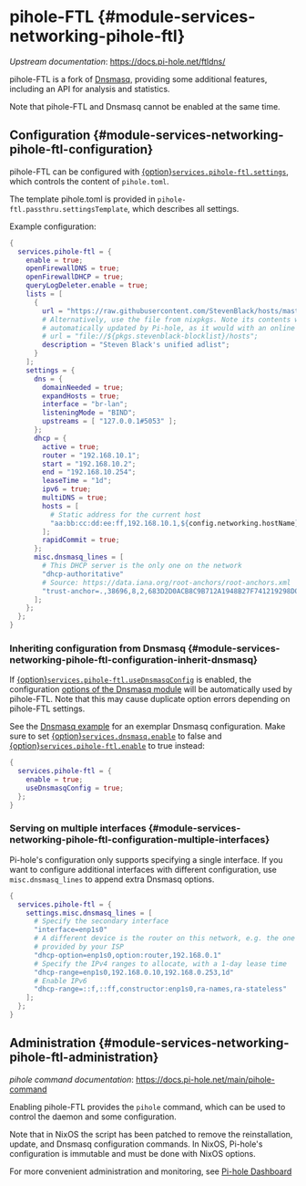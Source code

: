 # pihole-FTL {#module-services-networking-pihole-ftl}

*Upstream documentation*: <https://docs.pi-hole.net/ftldns/>

pihole-FTL is a fork of [Dnsmasq](index.html#module-services-networking-dnsmasq),
providing some additional features, including an API for analysis and
statistics.

Note that pihole-FTL and Dnsmasq cannot be enabled at
the same time.

## Configuration {#module-services-networking-pihole-ftl-configuration}

pihole-FTL can be configured with [{option}`services.pihole-ftl.settings`](options.html#opt-services.pihole-ftl.settings), which controls the content of `pihole.toml`.

The template pihole.toml is provided in `pihole-ftl.passthru.settingsTemplate`,
which describes all settings.

Example configuration:

```nix
{
  services.pihole-ftl = {
    enable = true;
    openFirewallDNS = true;
    openFirewallDHCP = true;
    queryLogDeleter.enable = true;
    lists = [
      {
        url = "https://raw.githubusercontent.com/StevenBlack/hosts/master/hosts";
        # Alternatively, use the file from nixpkgs. Note its contents won't be
        # automatically updated by Pi-hole, as it would with an online URL.
        # url = "file://${pkgs.stevenblack-blocklist}/hosts";
        description = "Steven Black's unified adlist";
      }
    ];
    settings = {
      dns = {
        domainNeeded = true;
        expandHosts = true;
        interface = "br-lan";
        listeningMode = "BIND";
        upstreams = [ "127.0.0.1#5053" ];
      };
      dhcp = {
        active = true;
        router = "192.168.10.1";
        start = "192.168.10.2";
        end = "192.168.10.254";
        leaseTime = "1d";
        ipv6 = true;
        multiDNS = true;
        hosts = [
          # Static address for the current host
          "aa:bb:cc:dd:ee:ff,192.168.10.1,${config.networking.hostName},infinite"
        ];
        rapidCommit = true;
      };
      misc.dnsmasq_lines = [
        # This DHCP server is the only one on the network
        "dhcp-authoritative"
        # Source: https://data.iana.org/root-anchors/root-anchors.xml
        "trust-anchor=.,38696,8,2,683D2D0ACB8C9B712A1948B27F741219298D0A450D612C483AF444A4C0FB2B16"
      ];
    };
  };
}
```

### Inheriting configuration from Dnsmasq {#module-services-networking-pihole-ftl-configuration-inherit-dnsmasq}

If [{option}`services.pihole-ftl.useDnsmasqConfig`](options.html#opt-services.pihole-ftl.useDnsmasqConfig) is enabled, the configuration [options of the Dnsmasq
module](index.html#module-services-networking-dnsmasq) will be automatically
used by pihole-FTL. Note that this may cause duplicate option errors
depending on pihole-FTL settings.

See the [Dnsmasq
example](index.html#module-services-networking-dnsmasq-configuration-home) for
an exemplar Dnsmasq configuration. Make sure to set
[{option}`services.dnsmasq.enable`](options.html#opt-services.dnsmasq.enable) to false and
[{option}`services.pihole-ftl.enable`](options.html#opt-services.pihole-ftl.enable) to true instead:

```nix
{
  services.pihole-ftl = {
    enable = true;
    useDnsmasqConfig = true;
  };
}
```

### Serving on multiple interfaces {#module-services-networking-pihole-ftl-configuration-multiple-interfaces}

Pi-hole's configuration only supports specifying a single interface. If you want
to configure additional interfaces with different configuration, use
`misc.dnsmasq_lines` to append extra Dnsmasq options.

```nix
{
  services.pihole-ftl = {
    settings.misc.dnsmasq_lines = [
      # Specify the secondary interface
      "interface=enp1s0"
      # A different device is the router on this network, e.g. the one
      # provided by your ISP
      "dhcp-option=enp1s0,option:router,192.168.0.1"
      # Specify the IPv4 ranges to allocate, with a 1-day lease time
      "dhcp-range=enp1s0,192.168.0.10,192.168.0.253,1d"
      # Enable IPv6
      "dhcp-range=::f,::ff,constructor:enp1s0,ra-names,ra-stateless"
    ];
  };
}
```

## Administration {#module-services-networking-pihole-ftl-administration}

*pihole command documentation*: <https://docs.pi-hole.net/main/pihole-command>

Enabling pihole-FTL provides the `pihole` command, which can be used to control
the daemon and some configuration.

Note that in NixOS the script has been patched to remove the reinstallation,
update, and Dnsmasq configuration commands. In NixOS, Pi-hole's configuration is
immutable and must be done with NixOS options.

For more convenient administration and monitoring, see [Pi-hole
Dashboard](#module-services-web-apps-pihole-web)
